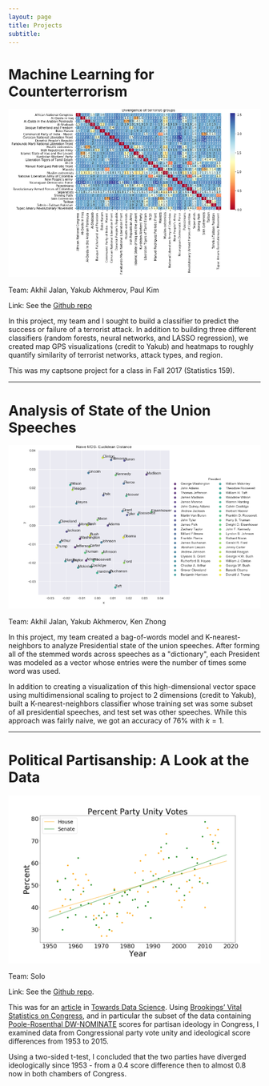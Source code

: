 ```yaml
---
layout: page
title: Projects
subtitle: 
---
```


# Machine Learning for Counterterrorism

<div style="text-align:center" markdown="1">

![Alt Text](img/project-pictures/all_groups_heatmap.png)

</div>

Team: Akhil Jalan, Yakub Akhmerov, Paul Kim

Link: See the [Github repo](https://github.com/berkeley-stat159-f17/project-3-p2-ak-ja-zh/blob/master/main.ipynb)

In this project, my team and I sought to build a classifier to predict the success or failure of a terrorist attack. In addition to building three different classifiers (random forests, neural networks, and LASSO regression), we created map GPS visualizations (credit to Yakub) and heatmaps to roughly quantify similarity of terrorist networks, attack types, and region. 

This was my captsone project for a class in Fall 2017 (Statistics 159).

---

# Analysis of State of the Union Speeches

<div style="text-align:center" markdown="1">

![Alt Text](img/project-pictures/mds_naive.png)

</div>

Team: Akhil Jalan, Yakub Akhmerov, Ken Zhong 

In this project, my team created a bag-of-words model and K-nearest-neighbors to analyze Presidential state of the union speeches. After forming all of the stemmed words across speeches as a "dictionary", each President was modeled as a vector whose entries were the number of times some word was used. 

In addition to creating a visualization of this high-dimensional vector space using multidimensional scaling to project to 2 dimensions (credit to Yakub), built a K-nearest-neighbors classifier whose training set was some subset of all presidential speeches, and test set was other speeches. While this approach was fairly naive, we got an accuracy of 76% with $k = 1$. 

---

# Political Partisanship: A Look at the Data

<div style="text-align:center" markdown="1">

![Alt Text](img/project-pictures/party_unity_best_fit.png)

</div>

Team: Solo

Link: See the [Github repo](https://github.com/akhiljalan/politics-nerdfest). 

This was for an [article](https://towardsdatascience.com/political-partisanship-a-look-at-the-data-e71946199586) in [Towards Data Science](https://towardsdatascience.com/). Using [Brookings’ Vital Statistics on Congress](https://www.brookings.edu/multi-chapter-report/vital-statistics-on-congress/), and in particular the subset of the data containing [Poole-Rosenthal DW-NOMINATE](https://voteview.com/) scores for partisan ideology in Congress, I examined data from Congressional party vote unity and ideological score differences from 1953 to 2015. 

Using a two-sided t-test, I concluded that the two parties have diverged ideologically since 1953 - from a 0.4 score difference then to almost 0.8 now in both chambers of Congress. 


